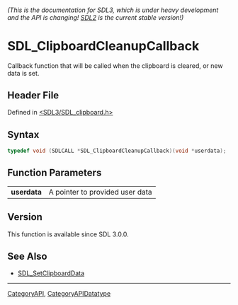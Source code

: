 ###### (This is the documentation for SDL3, which is under heavy development and the API is changing! [SDL2](https://wiki.libsdl.org/SDL2/) is the current stable version!)
# SDL_ClipboardCleanupCallback

Callback function that will be called when the clipboard is cleared, or new data is set.

## Header File

Defined in [<SDL3/SDL_clipboard.h>](https://github.com/libsdl-org/SDL/blob/main/include/SDL3/SDL_clipboard.h)

## Syntax

```c
typedef void (SDLCALL *SDL_ClipboardCleanupCallback)(void *userdata);
```

## Function Parameters

|                  |                                 |
| ---------------- | ------------------------------- |
| **userdata**     | A pointer to provided user data |

## Version

This function is available since SDL 3.0.0.

## See Also

- [SDL_SetClipboardData](SDL_SetClipboardData)

----
[CategoryAPI](CategoryAPI), [CategoryAPIDatatype](CategoryAPIDatatype)

